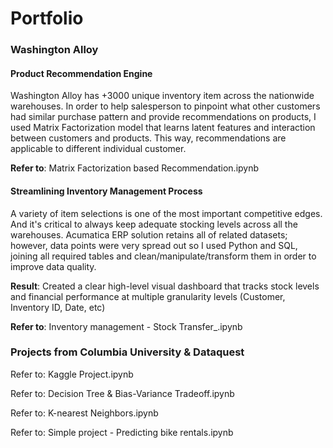 # Portfolio

### Washington Alloy

#### Product Recommendation Engine

Washington Alloy has +3000 unique inventory item across the nationwide warehouses. In order to help salesperson to pinpoint what other customers had similar purchase pattern and provide recommendations on products, I used Matrix Factorization model that learns latent features and interaction between customers and products. This way, recommendations are applicable to different individual customer.

**Refer to**: Matrix Factorization based Recommendation.ipynb



#### Streamlining Inventory Management Process

A variety of item selections is one of the most important competitive edges. And it's critical to always keep adequate stocking levels across all the warehouses. Acumatica ERP solution retains all of related datasets; however, data points were very spread out so I used Python and SQL, joining all required tables and clean/manipulate/transform them in order to improve data quality. 

**Result**: Created a clear high-level visual dashboard that tracks stock levels and financial performance at multiple granularity levels (Customer, Inventory ID, Date, etc)

**Refer to**: Inventory management - Stock Transfer_.ipynb


### Projects from Columbia University & Dataquest

Refer to: Kaggle Project.ipynb

Refer to: Decision Tree & Bias-Variance Tradeoff.ipynb

Refer to: K-nearest Neighbors.ipynb

Refer to: Simple project - Predicting bike rentals.ipynb
